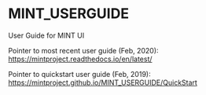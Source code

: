 # MINT_USERGUIDE
User Guide for MINT UI

Pointer to most recent user guide (Feb, 2020): https://mintproject.readthedocs.io/en/latest/

Pointer to quickstart user guide (Feb, 2019): https://mintproject.github.io/MINT_USERGUIDE/QuickStart
